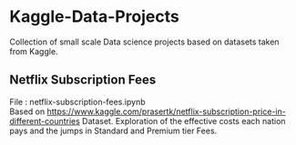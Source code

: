 # Kaggle-Data-Projects
Collection of small scale Data science projects based on datasets taken from Kaggle.
 ## Netflix Subscription Fees 
 File : netflix-subscription-fees.ipynb <br/>
 Based on https://www.kaggle.com/prasertk/netflix-subscription-price-in-different-countries Dataset. Exploration of the effective costs each nation pays and the jumps in Standard and Premium tier Fees.
